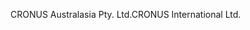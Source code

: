 <span data-ttu-id="2db81-101">CRONUS Australasia Pty. Ltd.</span><span class="sxs-lookup"><span data-stu-id="2db81-101">CRONUS International Ltd.</span></span>
